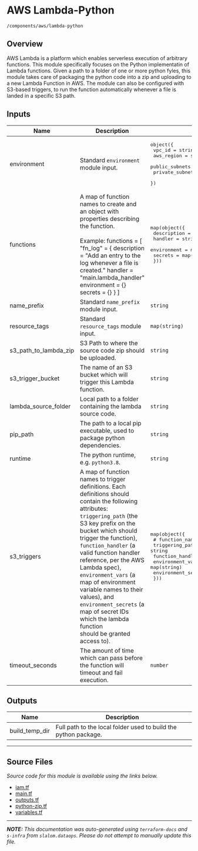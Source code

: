 
# AWS Lambda-Python

`/components/aws/lambda-python`

## Overview


AWS Lambda is a platform which enables serverless execution of arbitrary functions. This module specifically focuses on the
Python implementatin of Lambda functions. Given a path to a folder of one or more python fyles, this module takes care of
packaging the python code into a zip and uploading to a new Lambda Function in AWS. The module can also be configured with
S3-based triggers, to run the function automatically whenever a file is landed in a specific S3 path.

## Inputs

| Name                      | Description                                                                                                                                                                                                                                                                                                                                                                                                                                                               | Type                                                                                                                                                                                                                             | Default                                                                                                                                                                                    | Required |
| ------------------------- | ------------------------------------------------------------------------------------------------------------------------------------------------------------------------------------------------------------------------------------------------------------------------------------------------------------------------------------------------------------------------------------------------------------------------------------------------------------------------- | -------------------------------------------------------------------------------------------------------------------------------------------------------------------------------------------------------------------------------- | ------------------------------------------------------------------------------------------------------------------------------------------------------------------------------------------ | :------: |
| environment               | Standard `environment` module input.                                                                                                                                                                                                                                                                                                                                                                                                                                      | <pre>object({<br>    vpc_id          = string<br>    aws_region      = string<br>    public_subnets  = list(string)<br>    private_subnets = list(string)<br>  })</pre>                                                          | n/a                                                                                                                                                                                        |   yes    |
| functions                 | A map of function names to create and an object with properties describing the function.<br><br>Example:   functions = [     "fn\_log" = {       description = "Add an entry to the log whenever a file is created."       handler     = "main.lambda\_handler"       environment = {}       secrets     = {}     }   ]                                                                                                                                                   | <pre>map(object({<br>    description = string<br>    handler     = string<br>    environment = map(string)<br>    secrets     = map(string)<br>  }))</pre>                                                                       | n/a                                                                                                                                                                                        |   yes    |
| name\_prefix              | Standard `name_prefix` module input.                                                                                                                                                                                                                                                                                                                                                                                                                                      | `string`                                                                                                                                                                                                                         | n/a                                                                                                                                                                                        |   yes    |
| resource\_tags            | Standard `resource_tags` module input.                                                                                                                                                                                                                                                                                                                                                                                                                                    | `map(string)`                                                                                                                                                                                                                    | n/a                                                                                                                                                                                        |   yes    |
| s3\_path\_to\_lambda\_zip | S3 Path to where the source code zip should be uploaded.                                                                                                                                                                                                                                                                                                                                                                                                                  | `string`                                                                                                                                                                                                                         | n/a                                                                                                                                                                                        |   yes    |
| s3\_trigger\_bucket       | The name of an S3 bucket which will trigger this Lambda function.                                                                                                                                                                                                                                                                                                                                                                                                         | `string`                                                                                                                                                                                                                         | n/a                                                                                                                                                                                        |   yes    |
| lambda\_source\_folder    | Local path to a folder containing the lambda source code.                                                                                                                                                                                                                                                                                                                                                                                                                 | `string`                                                                                                                                                                                                                         | `"resources/fn_log"`                                                                                                                                                                       |    no    |
| pip\_path                 | The path to a local pip executable, used to package python dependencies.                                                                                                                                                                                                                                                                                                                                                                                                  | `string`                                                                                                                                                                                                                         | `"pip3"`                                                                                                                                                                                   |    no    |
| runtime                   | The python runtime, e.g. `python3.8`.                                                                                                                                                                                                                                                                                                                                                                                                                                     | `string`                                                                                                                                                                                                                         | `"python3.8"`                                                                                                                                                                              |    no    |
| s3\_triggers              | A map of function names to trigger definitions. Each definitions should contain the following attributes: `triggering_path` (the S3 key prefix on the bucket which should trigger the function), `function_handler` (a valid function handler reference, per the AWS Lambda spec), `environment_vars` (a map of environment<br>variable names to their values), and `environment_secrets` (a map of secret IDs which the lambda function<br>should be granted access to). | <pre>map(object({<br>    # function_name       = string<br>    triggering_path     = string<br>    function_handler    = string<br>    environment_vars    = map(string)<br>    environment_secrets = map(string)<br>  }))</pre> | <pre>{<br>  "fn_log": {<br>    "environment_secrets": {},<br>    "environment_vars": {},<br>    "function_handler": "main.lambda_handler",<br>    "triggering_path": "*"<br>  }<br>}</pre> |    no    |
| timeout\_seconds          | The amount of time which can pass before the function will timeout and fail execution.                                                                                                                                                                                                                                                                                                                                                                                    | `number`                                                                                                                                                                                                                         | `300`                                                                                                                                                                                      |    no    |

## Outputs

| Name             | Description                                                     |
| ---------------- | --------------------------------------------------------------- |
| build\_temp\_dir | Full path to the local folder used to build the python package. |

---------------------

## Source Files

_Source code for this module is available using the links below._

* [iam.tf](iam.tf)
* [main.tf](main.tf)
* [outputs.tf](outputs.tf)
* [python-zip.tf](python-zip.tf)
* [variables.tf](variables.tf)

---------------------

_**NOTE:** This documentation was auto-generated using
`terraform-docs` and `s-infra` from `slalom.dataops`.
Please do not attempt to manually update this file._
